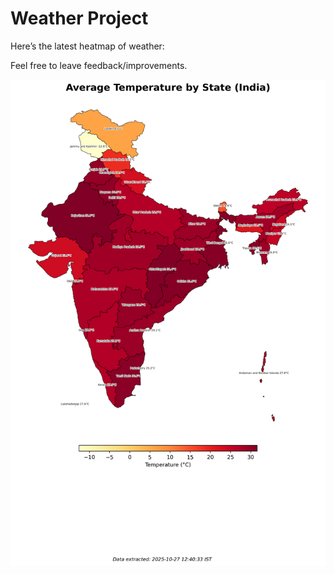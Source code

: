 # Weather Project

Here’s the latest heatmap of weather:

Feel free to leave feedback/improvements.

![India Heatmap](docs/assets/india_heatmap.png?v=FF1AEC)
